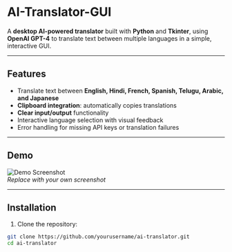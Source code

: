 # AI-Translator-GUI

A **desktop AI-powered translator** built with **Python** and **Tkinter**, using **OpenAI GPT-4** to translate text between multiple languages in a simple, interactive GUI.

---

## Features

- Translate text between **English, Hindi, French, Spanish, Telugu, Arabic, and Japanese**  
- **Clipboard integration**: automatically copies translations  
- **Clear input/output** functionality  
- Interactive language selection with visual feedback  
- Error handling for missing API keys or translation failures  

---

## Demo

![Demo Screenshot](path/to/screenshot.png)  
*Replace with your own screenshot*

---

## Installation

1. Clone the repository:  

```bash
git clone https://github.com/yourusername/ai-translator.git
cd ai-translator
